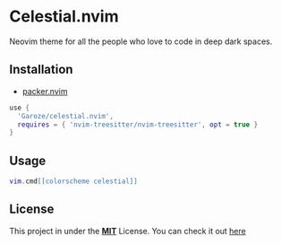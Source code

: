 # Celestial.nvim

Neovim theme for all the people who love to code in deep dark spaces.

## Installation

- [packer.nvim](https://github.com/wbthomason/packer.nvim)

```lua
use {
  'Garoze/celestial.nvim',
  requires = { 'nvim-treesitter/nvim-treesitter', opt = true }
}
```

## Usage

```lua
vim.cmd[[colorscheme celestial]]
```

## License

This project in under the [**MIT**](https://mit-license.org/) License. You can check it out [here](LICENSE)
